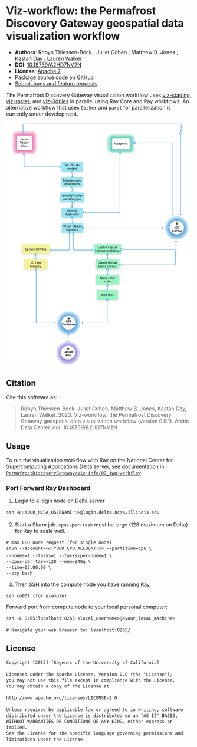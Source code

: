 # Viz-workflow: the Permafrost Discovery Gateway geospatial data visualization workflow

- **Authors**: Robyn Thiessen-Bock ; Juliet Cohen ; Matthew B. Jones ; Kastan Day ; Lauren Walker
- **DOI**: [10.18739/A2HD7NV2N](https://ezid.cdlib.org/id/doi:10.18739/A2HD7NV2N)
- **License**: [Apache 2](https://opensource.org/license/apache-2-0/)
- [Package source code on GitHub](https://github.com/PermafrostDiscoveryGateway/viz-workflow)
- [Submit bugs and feature requests](https://github.com/PermafrostDiscoveryGateway/viz-workflow/issues/new)

The Permafrost Discovery Gateway visualization workflow uses [viz-staging](https://github.com/PermafrostDiscoveryGateway/viz-staging), [viz-raster](https://github.com/PermafrostDiscoveryGateway/viz-raster/tree/main), and [viz-3dtiles](https://github.com/PermafrostDiscoveryGateway/viz-3dtiles) in parallel using Ray Core and Ray workflows. An alternative workflow that uses `Docker` and `parsl` for parallelization is currently under development.

![PDG workflow summary](docs/images/viz_workflow.png)

## Citation

Cite this software as:

> Robyn Thiessen-Bock, Juliet Cohen, Matthew B. Jones, Kastan Day, Lauren Walker. 2023. Viz-workflow: the Permafrost Discovery Gateway geospatial data visualization workflow (version 0.9.1). Arctic Data Center. doi: 10.18739/A2HD7NV2N

## Usage

To run the visualization workflow with Ray on the National Center for Supercomputing Applications Delta server, see documentation in [`PermafrostDiscoveryGateway/viz-info/09_iwp-workflow`](https://github.com/PermafrostDiscoveryGateway/viz-info/blob/main/09_iwp-workflow.md)

### Port Forward Ray Dashboard

1. Login to a login node on Delta server

```
ssh <👉YOUR_NCSA_USERNAME👈>@login.delta.ncsa.illinois.edu
```
2. Start a Slurm job. `cpus-per-task` must be large (128 maximum on Delta) for Ray to scale well. 

```
# max CPU node request (for single node)
srun --account=<👉YOUR_CPU_ACCOUNT👈> --partition=cpu \
--nodes=1 --tasks=1 --tasks-per-node=1 \
--cpus-per-task=128 --mem=240g \
--time=02:00:00 \
--pty bash
```

3. Then SSH into the compute node you have running Ray. 

```
ssh cn001 (for example)
```
Forward port from compute node to your local personal computer:
```
ssh -L 8265:localhost:8265 <local_username>@<your_locaL_machine> 

# Navigate your web browser to: localhost:8265/
```

## License

```
Copyright [2013] [Regents of the University of California]

Licensed under the Apache License, Version 2.0 (the "License");
you may not use this file except in compliance with the License.
You may obtain a copy of the License at

http://www.apache.org/licenses/LICENSE-2.0

Unless required by applicable law or agreed to in writing, software
distributed under the License is distributed on an "AS IS" BASIS,
WITHOUT WARRANTIES OR CONDITIONS OF ANY KIND, either express or implied.
See the License for the specific language governing permissions and
limitations under the License.
```
